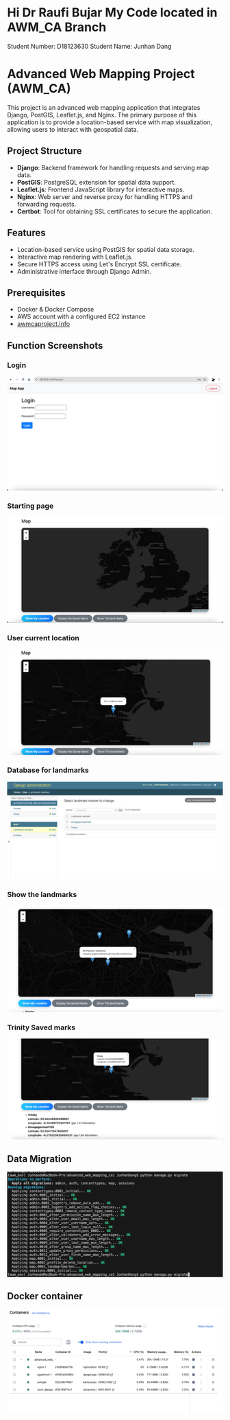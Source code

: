 # Hi Dr Raufi Bujar My Code located in AWM_CA Branch
Student Number: D18123630
Student Name: Junhan Dang


# Advanced Web Mapping Project (AWM_CA)

This project is an advanced web mapping application that integrates Django, PostGIS, Leaflet.js, and Nginx. The primary purpose of this application is to provide a location-based service with map visualization, allowing users to interact with geospatial data.

## Project Structure

- **Django**: Backend framework for handling requests and serving map data.
- **PostGIS**: PostgreSQL extension for spatial data support.
- **Leaflet.js**: Frontend JavaScript library for interactive maps.
- **Nginx**: Web server and reverse proxy for handling HTTPS and forwarding requests.
- **Certbot**: Tool for obtaining SSL certificates to secure the application.

## Features

- Location-based service using PostGIS for spatial data storage.
- Interactive map rendering with Leaflet.js.
- Secure HTTPS access using Let's Encrypt SSL certificate.
- Administrative interface through Django Admin.

## Prerequisites

- Docker & Docker Compose
- AWS account with a configured EC2 instance
- [awmcaproject.info](http://awmcaproject.info/)



## Function Screenshots

### Login
![Login Page](./Screenshot/CALogin.png)

### Starting page 
![Starting Page](./Screenshot/CAStartingPage.png)

### User current location
![Current Location](./Screenshot/CACurrentLocation.png)

### Database for landmarks
![Landmark Database](./Screenshot/CALandmarkDatabase.png)

### Show the landmarks
![Landmarks](./Screenshot/CALandMarks.png)

### Trinity Saved marks
![Trinity Landmark](./Screenshot/CALanMarksTrnitity.png)

## Data Migration 
![Data Migration](./Screenshot/Data%20migrate.png)

## Docker container
![Docker Containers](./Screenshot/Docker%20Container.png)


